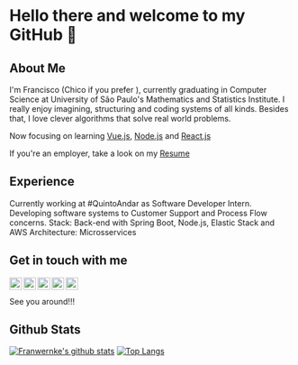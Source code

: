 # Hello there and welcome to my GitHub 🧐

## About Me
I'm Francisco (Chico if you prefer  ), currently graduating in Computer Science at University of São Paulo's Mathematics and Statistics Institute.
I really enjoy imagining, structuring and coding systems of all kinds. Besides that, I love clever algorithms that solve real world problems.

Now focusing on learning [Vue.js](https://github.com/jooaodanieel/devboost-frontend), [Node.js](https://github.com/jooaodanieel/devboost-backend) and [React.js](https://github.com/Franwernke/Happy)

If you're an employer, take a look on my [Resume](https://drive.google.com/file/d/1nr6bN9V5Vg6iSZPyLNF7SMfQmDGYdacz/view?usp=sharing)

## Experience

Currently working at #QuintoAndar as Software Developer Intern. Developing software systems to Customer Support and Process Flow concerns.
Stack: Back-end with Spring Boot, Node.js, Elastic Stack and AWS
Architecture: Microsservices

## Get in touch with me

[<img align="left" alt="LinkedIn" width="22px" src="https://cdn.jsdelivr.net/npm/simple-icons@v3/icons/linkedin.svg" />][linkedin]
[<img align="left" alt="Instagram" width="22px" src="https://cdn.jsdelivr.net/npm/simple-icons@v3/icons/instagram.svg" />][instagram]
[<img align="left" alt="Github" width="22px" src="https://cdn.jsdelivr.net/npm/simple-icons@3.5.0/icons/github.svg" />][github]
[<img align="left" alt="Gitlab" width="22px" src="https://cdn.jsdelivr.net/npm/simple-icons@3.5.0/icons/gitlab.svg" />][gitlab]
[<img align="left" alt="Twitter" width="22px" src="https://cdn.jsdelivr.net/npm/simple-icons@3.5.0/icons/twitter.svg" />][twitter]

[linkedin]: https://www.linkedin.com/in/francisco-eugenio-wernke/
[instagram]: https://www.instagram.com/francisco_e.w/
[github]: https://github.com/Franwernke/
[gitlab]: https://gitlab.com/FranWernke/
[twitter]: https://twitter.com/fran_wernke/
<br/>
<br/>
See you around!!!

## Github Stats

[![Franwernke's github stats](https://github-readme-stats.vercel.app/api?username=Franwernke&theme=merko)](https://github-readme-stats.vercel.app/api?username=Franwernke&show_icons=true&hide_border=true&theme=merko)
[![Top Langs](https://github-readme-stats.vercel.app/api/top-langs/?username=Franwernke&theme=merko&layout=compact&langs_count=6)](https://github-readme-stats.vercel.app/api/top-langs/?username=Franwernke&hide_border=true&theme=merko&langs_count=10)
